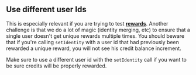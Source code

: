 
## Use different user Ids

This is especially relevant if you are trying to test **[rewards](/recipes/advanced_referral_incentives/{{page.platform}}/#rewards)**. Another challenge is that we do a lot of magic (identity merging, etc) to ensure that a single user doesn't get unique rewards multiple times. You should beware that if you're calling `setIdentity` with a user id that had previously been rewarded a unique reward, you will not see his credit balance increment.

Make sure to use a different user id with the `setIdentity` call if you want to be sure credits will be properly rewarded.

